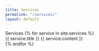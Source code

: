 ```yaml
---
title: Services
permalink: "/services/"
layout: default
---
```


<!--
DO NOT EDIT
-->


<div class="services">
	<span class="services__header">Services</span>
	{% for service in site.services %}
	<div class="services__item" id="{{ service.title }}">
		<span class="services__item__title">{{ service.title }}</span>
		<span class="services__item__content">{{ service.content }}</span>
	</div>
	{% endfor %}
</div>